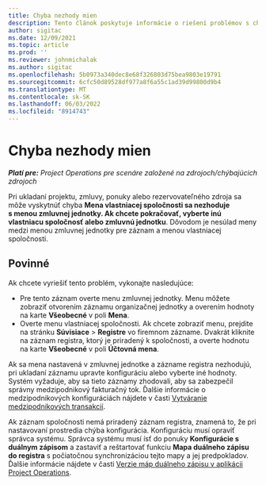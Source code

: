 ```yaml
---
title: Chyba nezhody mien
description: Tento článok poskytuje informácie o riešení problémov s chybou nezhody mien, ktorá sa vyskytuje pri ukladaní konkrétnych typov záznamov.
author: sigitac
ms.date: 12/09/2021
ms.topic: article
ms.prod: ''
ms.reviewer: johnmichalak
ms.author: sigitac
ms.openlocfilehash: 5b0973a340dec8e68f326803d75bea9803e19791
ms.sourcegitcommit: 6cfc50d89528df977a8f6a55c1ad39d99800d9b4
ms.translationtype: MT
ms.contentlocale: sk-SK
ms.lasthandoff: 06/03/2022
ms.locfileid: "8914743"
---
```

# <a name="currency-mismatch-error"></a>Chyba nezhody mien 

_**Platí pre:** Project Operations pre scenáre založené na zdrojoch/chýbajúcich zdrojoch_

Pri ukladaní projektu, zmluvy, ponuky alebo rezervovateľného zdroja sa môže vyskytnúť chyba **Mena vlastniacej spoločnosti sa nezhoduje s menou zmluvnej jednotky. Ak chcete pokračovať, vyberte inú vlastniacu spoločnosť alebo zmluvnú jednotku**. Dôvodom je nesúlad meny medzi menou zmluvnej jednotky pre záznam a menou vlastniacej spoločnosti.


## <a name="resolution"></a>Povinné

Ak chcete vyriešiť tento problém, vykonajte nasledujúce:
- Pre tento záznam overte menu zmluvnej jednotky. Menu môžete zobraziť otvorením záznamu organizačnej jednotky a overením hodnoty na karte **Všeobecné** v poli **Mena**.
- Overte menu vlastniacej spoločnosti. Ak chcete zobraziť menu, prejdite na stránku **Súvisiace** > **Registre** vo firemnom zázname. Dvakrát kliknite na záznam registra, ktorý je priradený k spoločnosti, a overte hodnotu na karte **Všeobecné** v poli **Účtovná mena**.

Ak sa mena nastavená v zmluvnej jednotke a zázname registra nezhodujú, pri ukladaní záznamu upravte konfiguráciu alebo vyberte iné hodnoty. Systém vyžaduje, aby sa tieto záznamy zhodovali, aby sa zabezpečil správny medzipodnikový fakturačný tok. Ďalšie informácie o medzipodnikových konfiguráciách nájdete v časti [Vytváranie medzipodnikových transakcií](../../project-accounting/create-intercompany-transactions.md).

Ak záznam spoločnosti nemá priradený záznam registra, znamená to, že pri nastavovaní prostredia chýba konfigurácia. Konfiguráciu musí opraviť správca systému. Správca systému musí ísť do ponuky **Konfigurácie s duálnym zápisom** a zastaviť a reštartovať funkciu **Mapa duálneho zápisu do registra** s počiatočnou synchronizáciou tejto mapy a jej predpokladov. Ďalšie informácie nájdete v časti [Verzie máp duálneho zápisu v aplikácii Project Operations](../../environment/resource-dual-write-maps.md).

